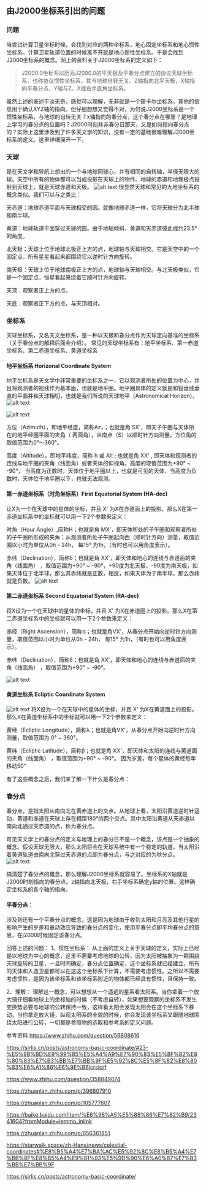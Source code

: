 ## 由J2000坐标系引出的问题

### 问题

当尝试计算卫星坐标时候，会找到对应的两种坐标系，地心固定坐标系和地心惯性坐标系。计算卫星轨道位置的时候离不开就是地心惯性坐标系。于是会找到J2000坐标系的概念。网上的资料关于J2000坐标系的定义如下：

> J2000.0坐标系以历元J2000.0的平天极及平春分点建立的协议天球坐标系，也称协议惯性坐标系，其与地球自转无关。Z轴指向北平天极，X轴指向平春分点，Y轴与Z、X成右手直角坐标系。

虽然上述的表述平淡无奇，感觉可以理解，无非就是一个笛卡尔坐标系，其他的信息用于确认XYZ轴的指向。但仔细想想又觉得不对，为何说J2000坐标系是一个惯性坐标系，与地球的自转无关？x轴指向的春分点，这个春分点在哪里？是地理上学习的春分点的位置吗？J2000时刻并非春分日那天，又是如何指向春分点的？实际上这里涉及到了许多天文学的知识，没有一定的基础很难理解J2000坐标系的定义。这里详细展开一下。

### 天球

是在天文学和导航上想出的一个与地球同球心，并有相同的自转轴，半径无限大的球。天空中所有的物体都可以当成投影在天球上的物件。地球的赤道和地理极点投射到天球上，就是天球赤道和天极。
![alt text](image.png)
很显然天球和常见的大地坐标系的概念类似。我们可以与之类比：

天赤道：地球赤道平面与天球相交的圆。就像地球赤道一样，它将天球分为北半球和南半球。

黄道：地球轨道平面穿过天球的圆。由于地轴倾斜，黄道和天赤道彼此成约23.5°的角度。

北天极：天球上位于地球北极正上方的点，地球轴与天球相交。它是天空中的一个固定点，所有星星看起来都围绕它以逆时针方向旋转。

南天极：天球上位于地球南极正上方的点，地球轴与天球相交。与北天极类似，它是一个固定点，恒星看起来绕着它顺时针方向旋转。

天顶：观察者正上方的点。

天底：观察者正下方的点，与天顶相对。

### 坐标系

天球坐标系，又名天文坐标系，是一种以天极和春分点作为天球定向基准的坐标系（关于春分点的解释后面会介绍）。
常见的天球坐标系有：地平坐标系、第一赤道坐标系、第二赤道坐标系、黄道坐标系

#### 地平坐标系 Horizonal Coordinate System

地平坐标系是天文学中非常重要的坐标系之一，它以观测者所处的位置为中心，并且将观测者的视线作为基本面，也就是地平圈。地平圈具体的定义就是和铅垂线垂直的平面并和天球相切，也就是我们所说的天球地平（Astronomical Horizon）。
![alt text](image-1.png)

![alt text](image-2.png)

方位（Azimuth），即地平经度，简称Az，；也就是角 SX'，即天子午圈与天体所在的地平经圈平面的夹角（ 两面角），从南点（S）以顺时针方向测量。方位角的取值范围为0°～360°。

高度（Altitude），即地平纬度，简称 h 或 Alt ; 也就是角 XX' , 即天体和观测者的连线与地平圈的夹角（线面角）或者天体的仰视角。高度的取值范围为+90° ~ -90°， 当高度为正数时，天体位于地平圈以上，也就是可见的天体，当高度为负数时，天体位于地平圈以下，也就无法观测。

#### 第一赤道坐标系（时角坐标系）First Equatorial System (HA-dec)

让X为一个在天球中的星体的坐标，并且 X' 为X在赤道面上的投影。那么X在第一赤道坐标系中的坐标就可以用一下2个参数来定义：

时角（Hour Angle）,简称H；也就是角 MX'，即天体所处的子午圈和观察者所处的子午圈所形成的夹角；从观测者所处子午圈起向西（顺时针方向）测量，取值范围以小时为单位从0h - 24h， 每15° 为1h，（有时也可以用角度表示）。

赤纬（Declination），简称δ；也就是角 XX'，即天体和地心的连线与赤道面的夹角（线面角） ，取值范围为+90° ~ -90°，+90度为北天极，-90度为南天极，如果天体位于北半球，那么其赤纬就是正数，相反，如果天体为于南半球，那么赤纬就是负数。
![alt text](image-3.png)

#### 第二赤道坐标系 Second Equatorial System (RA-dec)

将X设为一个在天球中的星体的坐标，并且 X' 为X在赤道圈上的投影。那么X在第二赤道坐标系中的坐标就可以用一下2个参数来定义：

赤经（Right Ascension），简称α；也就是角VX'，从春分点开始向逆时针方向测量，取值范围以小时为单位从0h - 24h， 每15° 为1h，（有时也可以用角度表示）。

赤纬（Declination），简称δ；也就是角 XX'，即天体和地心的连线与赤道面的夹角（线面角） ，取值范围为+90° ~ -90°。

![alt text](image-4.png)

#### 黄道坐标系 Ecliptic Coordinate System

![alt text](image-5.png)
将X设为一个在天球中的星体的坐标，并且 X' 为X在黄道面上的投影。那么X在黄道坐标系中的坐标就可以用一下2个参数来定义：

黄经（Ecliptic Longitude），简称λ；也就是角VX'，从春分点开始向逆时针方向测量，取值范围为 0° ~ 360°。

黄纬（Ecliptic Latitude），简称β；也就是角 XX'，即天体和太阳的连线与黄道面的夹角（线面角） ，取值范围为+90° ~ -90°。
因为岁差，每个星体的黄经每年移动50"

有了这些概念之后，我们来了解一下什么是春分点：

### 春分点

春分点，是指太阳从南向北在黄赤道上的交点。从地球上看，太阳沿黄道逆时针运动，黄道和赤道在天球上存在相距180°的两个交点。其中太阳沿黄道从天赤道以南向北通过天赤道的点，称为春分点。

可见天文学上的春分点的定义与地理上的春分日不是一个概念，该点是一个抽象的概念。假设天球无限大，那么太阳将会在天球系统中有一个稳定的轨道，当太阳沿着黄道轨道由南向北穿过天赤道的点即为春分点，与之对应的为秋分点。
![alt text](image-6.png)

搞清楚了春分点的概念，那么理解J2000坐标系就容易了。坐标系的X轴就是J2000时刻指向的春分点。z轴指向北天极，右手坐标系确定y轴的位置。这样确定坐标系的各个轴的指向。

#### 平春分点：

涉及到还有一个平春分点的概念，这是因为地球由于收到太阳和月亮及其他行星的影响产生的岁差和章动效应导致的春分点的变化，使用平春分点即平均春分点的意思，在j2000时候固定该春分点。

回答上述的问题：
1、惯性坐标系：
从上面的定义上关于天球的定义，实际上已经是以地球为中心的概念，这里不需要考虑地球的公转，因为太阳被抽象为一颗围绕天球旋转的卫星，一旦时间确定，春分点位置确定，这个坐标系就已经建立，所有的天体和人造卫星都可以在这这个坐标系下计算，不需要考虑惯性。之所以不需要考虑惯性，是因为该坐标系和该坐标系附近的物体都已经具有惯性，且保持一致。

2、理解：
理解这一概念，可以想想从一个遥远的星系看太阳系。当你拿着一个放大镜仔细看地球上的坐标轴的时候（不考虑自转），如果想要观察的坐标系不发生变换势必要与地球的公转保持一致，这样看太阳会发现太阳会在这个坐标系下移动。当你拿走放大镜，纵观太阳系的全貌的时候，你会发现该坐标系又跟随地球围绕太阳进行公转，一切都是参照物的选取和参考系的定义问题。

参考资料
https://www.zhihu.com/question/56808616

https://sirlis.cn/posts/astronomy-basic-coordinate/#23-%E5%9B%BD%E9%99%85%E5%A4%A9%E7%90%83%E5%8F%82%E8%80%83%E7%B3%BB%E7%BB%9F%E5%92%8C%E5%8F%82%E8%80%83%E6%A1%86%E6%9E%B6icrsicrf

https://www.zhihu.com/question/358849074

https://zhuanlan.zhihu.com/p/396807910

https://zhuanlan.zhihu.com/p/105777607

https://baike.baidu.com/item/%E6%98%A5%E5%88%86%E7%82%B9/2341604?fromModule=lemma_inlink

https://zhuanlan.zhihu.com/p/656361851

https://starwalk.space/zh-Hans/news/celestial-coordinates#%E8%B5%A4%E7%BA%AC%E5%92%8C%E8%B5%A4%E7%BB%8F%E8%B5%A4%E9%81%93%E5%9D%90%E6%A0%87%E7%B3%BB%E7%BB%9F

https://sirlis.cn/posts/astronomy-basic-coordinate/
